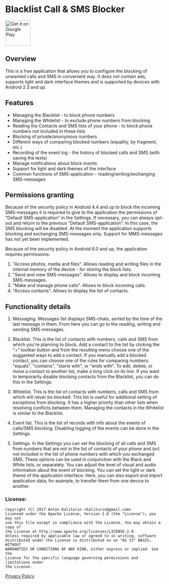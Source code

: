 # Blacklist Call & SMS Blocker

[<img alt="Get it on Google Play" height="80" src="https://play.google.com/intl/en_us/badges/images/generic/en_badge_web_generic.png">](https://play.google.com/store/apps/details?id=com.kaliturin.blacklist)

Overview
---
This is a free application that allows you to configure the blocking of unwanted calls and SMS
in convenient way. It does not contain ads, supports light and dark interface themes and is
supported by devices with Android 2.3 and up.

Features
---
- Managing the Blacklist - to block phone numbers
- Managing the Whitelist - to exclude phone numbers from blocking
- Reading the Contacts and SMS lists of your phone - to block phone numbers not included in these lists
- Blocking of private/anonymous numbers
- Different ways of comparing blocked numbers (equality, by fragment, etc.)
- Recording of the event log - the history of blocked calls and SMS (with saving the texts)
- Manage notifications about block events
- Support for light and dark themes of the interface
- Common functions of SMS-application - reading/writing/exchanging SMS-messages

Permissions granting
---
Because of the security policy in Android 4.4 and up to block the incoming SMS-messages
it is required to give to the application the permissions of "Default SMS-application" in the Settings.
If necessary, you can always opt-out and return to the previous "Default SMS-application".
In this case, the SMS blocking will be disabled. At the moment the application supports blocking
and exchanging SMS-messages only. Support for MMS-messages has not yet been implemented.

Because of the security policy in Android 6.0 and up, the application requires permissions:
1. "Access photos, media and files". Allows reading and writing files in the internal memory of
the device - for storing the block lists.
2. "Send and view SMS-messages". Allows to display and block incoming SMS-messages.
3. "Make and manage phone calls". Allows to block incoming calls.
4. "Access contacts". Allows to display the list of contacts.

Functionality details
---
1. Messaging.
Messages list displays SMS-chats, sorted by the time of the last message in them. From here you can
go to the reading, writing and sending SMS-messages.

2. Blacklist.
This is the list of contacts with numbers, calls and SMS from which you\'re planning to block.
Add a contact to the list by clicking the \"+\" toolbar button and from the resulting menu choose
one of the suggested ways to add a contact. If you manually add a blocked contact, you can choose
one of the rules for comparing numbers: \"equals\", \"contains\", \"starts with\", or \"ends with\".
To edit, delete, or move a contact to another list, make a long click on its line. If you want to
temporarily disable blocking contacts from the Blacklist, you can do this in the Settings.

3. Whitelist.
This is the list of contacts with numbers, calls and SMS from which will never be blocked. This
list is useful for additional setting of exceptions from blocking. It has a higher priority than
other lists when resolving conflicts between them. Managing the contacts in the Whitelist is
similar to the Blacklist.

4. Event list.
This is the list of records with info about the events of calls/SMS blocking. Disabling logging of
the events can be done in the Settings.

5. Settings.
In the Settings you can set the blocking of all calls and SMS from numbers that are not in the
list of contacts of your phone and (or) not included in the list of phone numbers with which you
exchanged SMS. These options can be used in conjunction with the Black and White lists, or
separately. You can adjust the level of visual and audio information about the event of blocking.
You can set the light or dark theme of the application interface. Here, you can also export and
import application data, for example, to transfer them from one device to another.

### License:

    Copyright (C) 2017 Anton Kaliturin <kaliturin@gmail.com>
    Licensed under the Apache License, Version 2.0 (the "License"); you may not
    use this file except in compliance with the License. You may obtain a copy of
    the License at http://www.apache.org/licenses/LICENSE-2.0
    Unless required by applicable law or agreed to in writing, software
    distributed under the License is distributed on an "AS IS" BASIS, WITHOUT
    WARRANTIES OR CONDITIONS OF ANY KIND, either express or implied. See the
    License for the specific language governing permissions and limitations under
    the License.

[Privacy Policy](https://github.com/kaliturin/BlackList/wiki/Privacy-Policy)